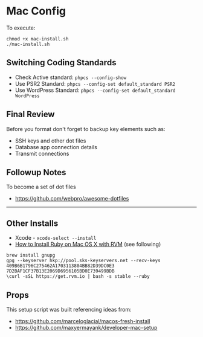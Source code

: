 # Mac Config

To execute:

```
chmod +x mac-install.sh
./mac-install.sh
```

## Switching Coding Standards

- Check Active standard: `phpcs --config-show`
- Use PSR2 Standard: `phpcs --config-set default_standard PSR2`
- Use WordPress Standard: `phpcs --config-set default_standard WordPress`

## Final Review

Before you format don't forget to backup key elements such as:

- SSH keys and other dot files
- Database app connection details
- Transmit connections

## Followup Notes

To become a set of dot files

- https://github.com/webpro/awesome-dotfiles

---

## Other Installs

- Xcode - `xcode-select --install`
- [How to Install Ruby on Mac OS X with RVM](https://usabilityetc.com/articles/ruby-on-mac-os-x-with-rvm/) (see following)

```
brew install gnupg
gpg --keyserver hkp://pool.sks-keyservers.net --recv-keys 409B6B1796C275462A1703113804BB82D39DC0E3 7D2BAF1CF37B13E2069D6956105BD0E739499BDB
\curl -sSL https://get.rvm.io | bash -s stable --ruby
```

## Props

This setup script was built referencing ideas from:

- https://github.com/marceloglacial/macos-fresh-install
- https://github.com/maxyermayank/developer-mac-setup

